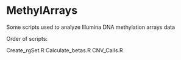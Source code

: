 # MethylArrays
Some scripts used to analyze Illumina DNA methylation arrays data

Order of scripts:

Create_rgSet.R
Calculate_betas.R
CNV_Calls.R
